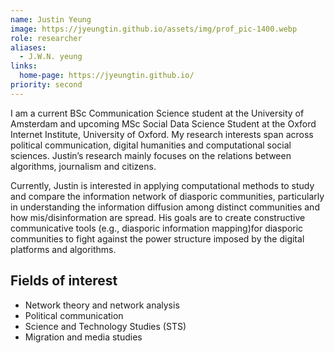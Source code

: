 ```yaml
---
name: Justin Yeung
image: https://jyeungtin.github.io/assets/img/prof_pic-1400.webp
role: researcher
aliases:
  - J.W.N. yeung
links:
  home-page: https://jyeungtin.github.io/
priority: second
---
```


I am a current BSc Communication Science student at the University of Amsterdam and upcoming MSc Social Data Science Student at the Oxford Internet Institute, University of Oxford. My research interests span across political communication, digital humanities and computational social sciences. Justin’s research mainly focuses on the relations between algorithms, journalism and citizens. 

Currently, Justin is interested in applying computational methods to study and compare the information network of diasporic communities, particularly in understanding the information diffusion among distinct communities and how mis/disinformation are spread. His goals are to create constructive communicative tools (e.g., diasporic information mapping)for diasporic communities to fight against the power structure imposed by the digital platforms and algorithms. 

## Fields of interest
- Network theory and network analysis
- Political communication
- Science and Technology Studies (STS)
- Migration and media studies 
